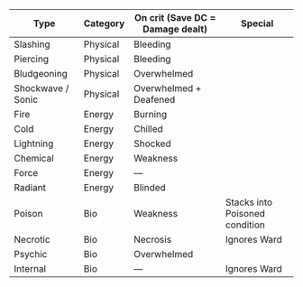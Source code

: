 | Type                      | Category | On crit (Save DC = Damage dealt)         | Special                         |
|---------------------------|----------|----------------------------------------- |---------------------------------|
| Slashing                  | Physical | Bleeding                                 |                                 |
| Piercing                  | Physical | Bleeding                                 |                                 |
| Bludgeoning               | Physical | Overwhelmed                              |                                 |
| Shockwave / Sonic         | Physical | Overwhelmed + Deafened                   |                                 |
| Fire                      | Energy   | Burning                                  |                                 |
| Cold                      | Energy   | Chilled                                  |                                 |
| Lightning                 | Energy   | Shocked                                  |                                 |
| Chemical                  | Energy   | Weakness                                 |                                 |
| Force                     | Energy   | —                                        |                                 |
| Radiant                   | Energy   | Blinded                                  |                                 |
| Poison                    | Bio      | Weakness                                 | Stacks into Poisoned condition  |
| Necrotic                  | Bio      | Necrosis                                 | Ignores Ward                    |
| Psychic                   | Bio      | Overwhelmed                              |                                 |
| Internal                  | Bio      | —                                        | Ignores Ward                    |
